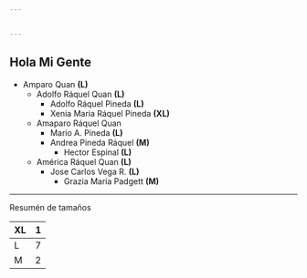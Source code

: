 ```yaml
---


---
```


<h2 id="hola-mi-gente">Hola Mi Gente</h2>
<ul>
<li>Amparo Quan <strong>(L)</strong>
<ul>
<li>Adolfo Ráquel Quan <strong>(L)</strong>
<ul>
<li>Adolfo Ráquel Pineda <strong>(L)</strong></li>
<li>Xenia Maria Ráquel Pineda <strong>(XL)</strong></li>
</ul>
</li>
<li>Amaparo Ráquel Quan
<ul>
<li>Mario A. Pineda <strong>(L)</strong></li>
<li>Andrea Pineda Ráquel <strong>(M)</strong>
<ul>
<li>Hector Espinal <strong>(L)</strong></li>
</ul>
</li>
</ul>
</li>
<li>América Ráquel Quan <strong>(L)</strong>
<ul>
<li>Jose Carlos Vega R. <strong>(L)</strong>
<ul>
<li>Grazia María Padgett <strong>(M)</strong></li>
</ul>
</li>
</ul>
</li>
</ul>
</li>
</ul>
<hr>
<p>Resumén de tamaños</p>

<table>
<thead>
<tr>
<th>XL</th>
<th>1</th>
</tr>
</thead>
<tbody>
<tr>
<td>L</td>
<td>7</td>
</tr>
<tr>
<td>M</td>
<td>2</td>
</tr>
</tbody>
</table>
